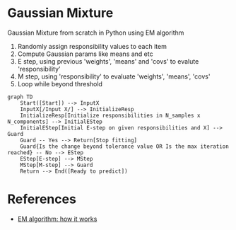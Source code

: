 # Gaussian Mixture
Gaussian Mixture from scratch in Python using EM algorithm    

1. Randomly assign responsibility values to each item
2. Compute Gaussian params like means and etc
3. E step, using previous 'weights', 'means' and 'covs' to evalute 'responsibility'
4. M step, using 'responsibility' to evaluate 'weights', 'means', 'covs'
5. Loop while beyond threshold

```mermaid
graph TD
    Start([Start]) --> InputX
    InputX[/Input X/] --> InitializeResp
    InitializeResp[Initialize responsibilities in N_samples x N_components] --> InitialEStep
    InitialEStep[Initial E-step on given responsibilities and X] --> Guard
    Guard -- Yes --> Return[Stop fitting]
    Guard{Is the change beyond tolerance value OR Is the max iteration reached} -- No --> EStep
    EStep[E-step] --> MStep
    MStep[M-step] --> Guard
    Return --> End([Ready to predict])
```

# References
- [EM algorithm: how it works](https://www.youtube.com/watch?v=REypj2sy_5U)
